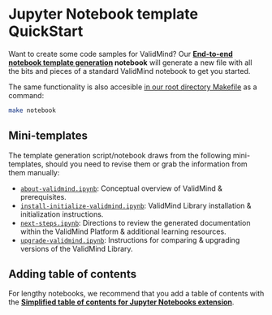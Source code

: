 # Jupyter Notebook template QuickStart

Want to create some code samples for ValidMind? Our **[End-to-end notebook template generation](e2e-notebook.ipynb) notebook** will generate a new file with all the bits and pieces of a standard ValidMind notebook to get you started.

The same functionality is also accesible [in our root directory Makefile](../../Makefile) as a command:

```bash
make notebook
```

## Mini-templates

The template generation script/notebook draws from the following mini-templates, should you need to revise them or grab the information from them manually:

- [`about-validmind.ipynb`](about-validmind.ipynb): Conceptual overview of ValidMind & prerequisites.
- [`install-initialize-validmind.ipynb`](install-initialize-validmind.ipynb): ValidMind Library installation & initialization instructions.
- [`next-steps.ipynb`](next-steps.ipynb): Directions to review the generated documentation within the ValidMind Platform & additional learning resources.
- [`upgrade-validmind.ipynb`](upgrade-validmind.ipynb): Instructions for comparing & upgrading versions of the ValidMind Library.

## Adding table of contents

For lengthy notebooks, we recommend that you add a table of contents with the [**Simplified table of contents for Jupyter Notebooks extension**](https://github.com/validbeck/jupyter-notebook-toc/tree/main/installation).
